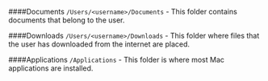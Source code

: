 ####Documents ```/Users/<username>/Documents``` - This folder contains documents that belong to the user.

####Downloads ```/Users/<username>/Downloads``` - This folder where files that the user has downloaded from the internet are placed.

####Applications ```/Applications``` - This folder is where most Mac applications are installed.
